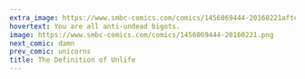```yaml
---
extra_image: https://www.smbc-comics.com/comics/1456069444-20160221after.png
hovertext: You are all anti-undead bigots.
image: https://www.smbc-comics.com/comics/1456069444-20160221.png
next_comic: damn
prev_comic: unicorns
title: The Definition of Unlife
---
```



